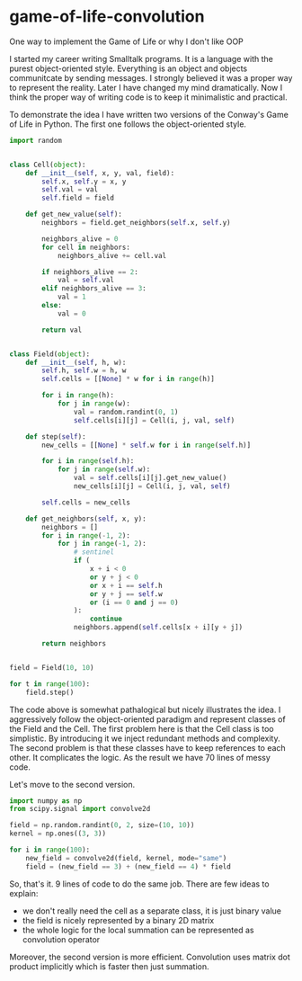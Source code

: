 # game-of-life-convolution

One way to implement the Game of Life or why I don't like OOP

I started my career writing Smalltalk programs. It is a language with the purest object-oriented style. Everything is an object and objects communitcate by sending messages. I strongly believed it was a proper way to represent the reality. Later I have changed my mind dramatically. Now I think the proper way of writing code is to keep it minimalistic and practical.

To demonstrate the idea I have written two versions of the Conway's Game of Life in Python. The first one follows the object-oriented style.

```python
import random


class Cell(object):
    def __init__(self, x, y, val, field):
        self.x, self.y = x, y
        self.val = val
        self.field = field

    def get_new_value(self):
        neighbors = field.get_neighbors(self.x, self.y)

        neighbors_alive = 0
        for cell in neighbors:
            neighbors_alive += cell.val

        if neighbors_alive == 2:
            val = self.val
        elif neighbors_alive == 3:
            val = 1
        else:
            val = 0

        return val


class Field(object):
    def __init__(self, h, w):
        self.h, self.w = h, w
        self.cells = [[None] * w for i in range(h)]

        for i in range(h):
            for j in range(w):
                val = random.randint(0, 1)
                self.cells[i][j] = Cell(i, j, val, self)

    def step(self):
        new_cells = [[None] * self.w for i in range(self.h)]

        for i in range(self.h):
            for j in range(self.w):
                val = self.cells[i][j].get_new_value()
                new_cells[i][j] = Cell(i, j, val, self)

        self.cells = new_cells

    def get_neighbors(self, x, y):
        neighbors = []
        for i in range(-1, 2):
            for j in range(-1, 2):
                # sentinel
                if (
                    x + i < 0
                    or y + j < 0
                    or x + i == self.h
                    or y + j == self.w
                    or (i == 0 and j == 0)
                ):
                    continue
                neighbors.append(self.cells[x + i][y + j])

        return neighbors


field = Field(10, 10)

for t in range(100):
    field.step()
```

The code above is somewhat pathalogical but nicely illustrates the idea. I aggressively follow the object-oriented paradigm and represent classes of the Field and the Cell. The first problem here is that the Cell class is too simplistic. By introducing it we inject redundant methods and complexity. The second problem is that these classes have to keep references to each other. It complicates the logic. As the result we have 70 lines of messy code.

Let's move to the second version.

```python
import numpy as np
from scipy.signal import convolve2d

field = np.random.randint(0, 2, size=(10, 10))
kernel = np.ones((3, 3))

for i in range(100):
    new_field = convolve2d(field, kernel, mode="same")
    field = (new_field == 3) + (new_field == 4) * field
```

So, that's it. 9 lines of code to do the same job. There are few ideas to explain:
- we don't really need the cell as a separate class, it is just binary value
- the field is nicely represented by a binary 2D matrix
- the whole logic for the local summation can be represented as convolution operator

Moreover, the second version is more efficient. Convolution uses matrix dot product implicitly which is faster then just summation.

